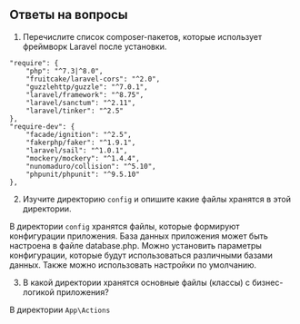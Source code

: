 ## Ответы на вопросы

1. Перечислите список composer-пакетов, которые использует фреймворк Laravel после установки.

```
"require": {
    "php": "^7.3|^8.0",
    "fruitcake/laravel-cors": "^2.0",
    "guzzlehttp/guzzle": "^7.0.1",
    "laravel/framework": "^8.75",
    "laravel/sanctum": "^2.11",
    "laravel/tinker": "^2.5"
},
"require-dev": {
    "facade/ignition": "^2.5",
    "fakerphp/faker": "^1.9.1",
    "laravel/sail": "^1.0.1",
    "mockery/mockery": "^1.4.4",
    "nunomaduro/collision": "^5.10",
    "phpunit/phpunit": "^9.5.10"
},

```

2. Изучите директорию `config` и опишите какие файлы хранятся в этой директории.

В директории `config` хранятся файлы, которые формируют конфигурации приложения.
База данных приложения может быть настроена в файле database.php. Можно установить параметры конфигурации, которые будут использоваться различными базами данных. Также можно использовать настройки по умолчанию.


3. В какой директории хранятся основные файлы (классы) с бизнес-логикой приложения?

В директории `App\Actions`